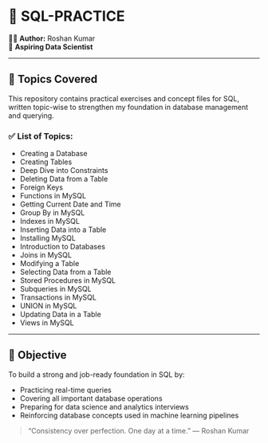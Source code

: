 # 📘 SQL-PRACTICE

👨‍💻 **Author:** Roshan Kumar  
🎯 **Aspiring Data Scientist**    

---

## 📂 Topics Covered

This repository contains practical exercises and concept files for SQL, written topic-wise to strengthen my foundation in database management and querying.

### ✅ List of Topics:
- Creating a Database
- Creating Tables
- Deep Dive into Constraints
- Deleting Data from a Table
- Foreign Keys
- Functions in MySQL
- Getting Current Date and Time
- Group By in MySQL
- Indexes in MySQL
- Inserting Data into a Table
- Installing MySQL
- Introduction to Databases
- Joins in MySQL
- Modifying a Table
- Selecting Data from a Table
- Stored Procedures in MySQL
- Subqueries in MySQL
- Transactions in MySQL
- UNION in MySQL
- Updating Data in a Table
- Views in MySQL

---

## 🎯 Objective

To build a strong and job-ready foundation in SQL by:
- Practicing real-time queries
- Covering all important database operations
- Preparing for data science and analytics interviews
- Reinforcing database concepts used in machine learning pipelines


> “Consistency over perfection. One day at a time.” — Roshan Kumar  
